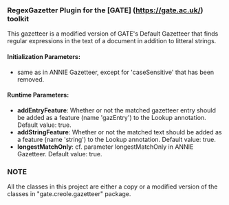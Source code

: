 ### RegexGazetter Plugin for the [GATE] (https://gate.ac.uk/) toolkit

This gazetteer is a modified version of GATE's Default Gazetteer that finds regular expressions in the text of a document in addition to litteral strings.


#### Initialization Parameters: 
  * same as in ANNIE Gazetteer, except for 'caseSensitive' that has been removed.
  
#### Runtime Parameters:
  * **addEntryFeature**: Whether or not the matched gazetteer entry should be added as a feature (name 'gazEntry') to the Lookup annotation. Default value: true.
  * **addStringFeature**: Whether or not the matched text should be added as a feature (name 'string') to the Lookup annotation. Default value: true.
  * **longestMatchOnly**: cf. parameter longestMatchOnly in ANNIE Gazetteer. Default value: true.
     
### NOTE
All the classes in this project are either a copy or a modified version of the classes in "gate.creole.gazetteer" package.
